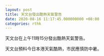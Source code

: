 ```yaml
---
layout: post
title: 天文台發出酷熱天氣警告
date: 2020-08-16 11:17:45.000000000 +08:00
categories: rthk
---
```


天文台在上午11時15分發出酷熱天氣警告。

天文台預料今日本港天氣酷熱，市民應慎防中暑。
